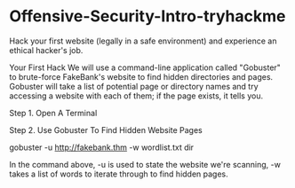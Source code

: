 # Offensive-Security-Intro-tryhackme
Hack your first website (legally in a safe environment) and experience an ethical hacker's job.

Your First Hack
We will use a command-line application called "Gobuster" to brute-force FakeBank's website to find hidden directories and pages. Gobuster will take a list of potential page or directory names and try accessing a website with each of them; if the page exists, it tells you.

Step 1. Open A Terminal

Step 2. Use Gobuster To Find Hidden Website Pages

gobuster -u http://fakebank.thm -w wordlist.txt dir

In the command above, -u is used to state the website we're scanning, -w takes a list of words to iterate through to find hidden pages.
